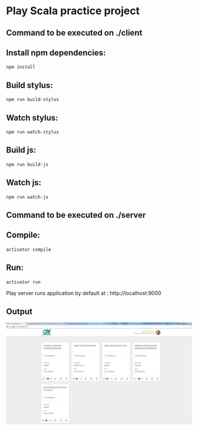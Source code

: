 # Play Scala practice project

## Command to be executed on ./client 

## Install npm dependencies:
```
npm install   
```

## Build stylus:
```
npm run build-stylus
```

## Watch stylus:
```
npm run watch-stylus
```

## Build js:
```
npm run build-js
```

## Watch js:
```
npm run watch-js
```
## Command to be executed on ./server

## Compile:
```
activator compile
```

## Run:
```
activator run 
```
Play server runs application by default at : http://localhost:9000


## Output

![alt tag](./Output.JPG)
